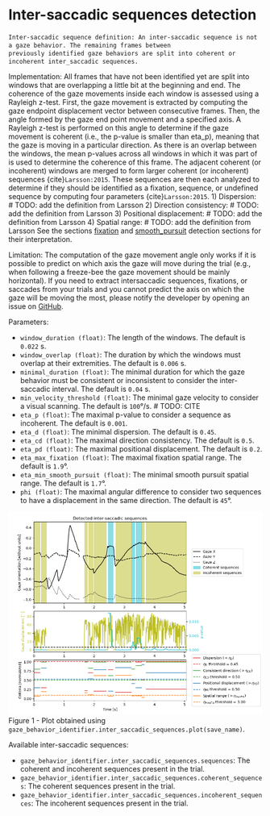 # Inter-saccadic sequences detection

```{note}
Inter-saccadic sequence definition: An inter-saccadic sequence is not a gaze behavior. The remaining frames between 
previously identified gaze behaviors are split into coherent or incoherent inter_saccadic sequences.
```

Implementation:
All frames that have not been identified yet are split into windows that are overlapping a little bit at the beginning and end.
The coherence of the gaze movements inside each window is assessed using a Rayleigh z-test. 
First, the gaze movement is extracted by computing the gaze endpoint displacement vector between consecutive frames.
Then, the angle formed by the gaze end point movement and a specified axis. 
A Rayleigh z-test is performed on this angle to determine if the gaze movement is coherent (i.e., the p-value is smaller than eta_p), meaning that the gaze is moving in a particular direction.
As there is an overlap between the windows, the mean p-values across all windows in which it was part of is used to determine the coherence of this frame.
The adjacent coherent (or incoherent) windows are merged to form larger coherent (or incoherent) sequences {cite}`Larsson:2015`.
These sequences are then each analyzed to determine if they should be identified as a fixation, sequence, or undefined sequence by computing four parameters {cite}`Larsson:2015`.
    1) Dispersion: # TODO: add the definition from Larsson
    2) Direction consistency: # TODO: add the definition from Larsson
    3) Positional displacement: # TODO: add the definition from Larsson
    4) Spatial range: # TODO: add the definition from Larsson
See the sections [fixation](fixation.md) and [smooth_pursuit](smooth_pursuit.md) detection sections for their interpretation.

Limitation:
The computation of the gaze movement angle only works if it is possible to predict on which axis the gaze will move during the trial (e.g., when following a freeze-bee the gaze movement should be mainly horizontal).
If you need to extract intersaccadic sequences, fixations, or saccades from your trials and you cannot predict the axis on which the gaze will be moving the most, please notify the developer by opening an issue on [GitHub](https://github.com/EveCharbie/EyeDentify3d/issues).

Parameters:
- `window_duration (float)`: The length of the windows. The default is `0.022` s.
- `window_overlap (float)`: The duration by which the windows must overlap at their extremities. The default is `0.006` s.
- `minimal_duration (float)`: The minimal duration for which the gaze behavior must be consistent or inconsistent to consider the inter-saccadic interval. The default is `0.04` s.
- `min_velocity_threshold (float)`: The minimal gaze velocity to consider a visual scanning. The default is `100`°/s. # TODO: CITE
- `eta_p (float)`: The maximal p-value to consider a sequence as incoherent. The default is `0.001`.
- `eta_d (float)`: The minimal dispersion. The default is `0.45`.
- `eta_cd (float)`: The maximal direction consistency. The default is `0.5`.
- `eta_pd (float)`: The maximal positional displacement. The default is `0.2`.
- `eta_max_fixation (float)`: The maximal fixation spatial range. The default is `1.9`°.
- `eta_min_smooth_pursuit (float)`: The minimal smooth pursuit spatial range. The default is `1.7`°.
- `phi (float)`: The maximal angular difference to consider two sequences to have a displacement in the same direction. The default is `45`°.

![inter_saccade_detection.png](../figures/inter_saccade_detection.png)
Figure 1 - Plot obtained using `gaze_behavior_identifier.inter_saccadic_sequences.plot(save_name)`.


Available inter-saccadic sequences: 
- `gaze_behavior_identifier.inter_saccadic_sequences.sequences`: The coherent and incoherent sequences present in the trial.
- `gaze_behavior_identifier.inter_saccadic_sequences.coherent_sequences`: The coherent sequences present in the trial.
- `gaze_behavior_identifier.inter_saccadic_sequences.incoherent_sequences`: The incoherent sequences present in the trial.

```{tableofcontents}
```